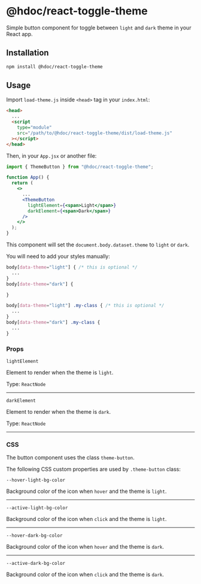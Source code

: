 # @hdoc/react-toggle-theme

Simple button component for toggle between `light` and `dark` theme in your React app.

## Installation

```bash
npm install @hdoc/react-toggle-theme
```

## Usage

Import `load-theme.js` inside `<head>` tag in your `index.html`:

```html
<head>
  ...
  <script
    type="module"
    src="/path/to/@hdoc/react-toggle-theme/dist/load-theme.js"
  ></script>
</head>
```

Then, in your `App.jsx` or another file:

```jsx
import { ThemeButton } from "@hdoc/react-toggle-theme";

function App() {
  return (
    <>
      ...
      <ThemeButton
        lightElement={<span>Light</span>}
        darkElement={<span>Dark</span>}
      />
    </>
  );
}
```

This component will set the `document.body.dataset.theme` to `light` or `dark`.

You will need to add your styles manually:

```css
body[data-theme="light"] { /* this is optional */
  ...
}
body[date-theme="dark"] {

}

body[data-theme="light"] .my-class { /* this is optional */
  ...
}
body[data-theme="dark"] .my-class {
  ...
}
```

### Props

`lightElement`

Element to render when the theme is `light`.

Type: `ReactNode`

---

`darkElement`

Element to render when the theme is `dark`.

Type: `ReactNode`

---

### CSS

The button component uses the class `theme-button`.

The following CSS custom properties are used by `.theme-button` class:

`--hover-light-bg-color`

Background color of the icon when `hover` and the theme is `light`.

---

`--active-light-bg-color`

Background color of the icon when `click` and the theme is `light`.

---

`--hover-dark-bg-color`

Background color of the icon when `hover` and the theme is `dark`.

---

`--active-dark-bg-color`

Background color of the icon when `click` and the theme is `dark`.
